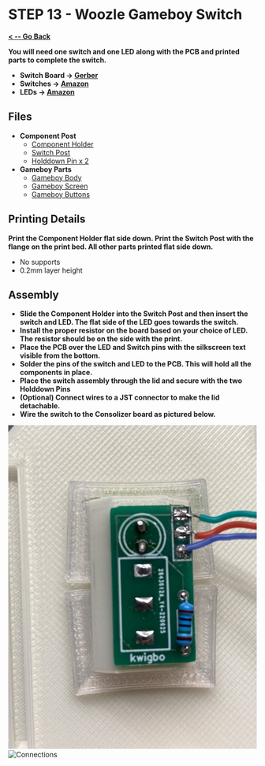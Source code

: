 # STEP 13 - Woozle Gameboy Switch

**[< -- Go Back](../README.md)**

**You will need one switch and one LED along with the PCB and printed parts to complete the switch.**

* **Switch Board -> [Gerber](../Woozle%20Switch%20Gerber)**
* **Switches -> [Amazon](https://a.co/d/1mCzNco)**
* **LEDs -> [Amazon](https://a.co/d/bPgX2ja)**

## Files

* **Component Post**
	* [Component Holder](../Models/Woozle_Switch_Component_Holder.3mf)
	* [Switch Post](../Models/Woozle_Switch_Post.3mf)
	* [Holddown Pin x 2](../Models/Feature_Hold_Down_Pin.3mf)
* **Gameboy Parts**
	* [Gameboy Body](../Models/Woozle_Gameboy_Switch_Body.3mf)
	* [Gameboy Screen](../Models/Woozle_Gameboy_Switch_Screen.3mf)
	* [Gameboy Buttons](../Models/Woozle_Gameboy_Switch_Buttons.3mf)

## Printing Details

**Print the Component Holder flat side down. Print the Switch Post with the flange on the print bed. All other parts printed flat side down.**

* No supports
* 0.2mm layer height

## Assembly

* **Slide the Component Holder into the Switch Post and then insert the switch and LED. The flat side of the LED goes towards the switch.**
* **Install the proper resistor on the board based on your choice of LED. The resistor should be on the side with the print.**
* **Place the PCB over the LED and Switch pins with the silkscreen text visible from the bottom.**
* **Solder the pins of the switch and LED to the PCB. This will hold all the components in place.**
* **Place the switch assembly through the lid and secure with the two Holddown Pins**
* **(Optional) Connect wires to a JST connector to make the lid detachable.**
* **Wire the switch to the Consolizer board as pictured below.**

![PCB](../Images/Woozle/Switch/PCB.png "PCB")
![Connections](../Images/Woozle/Switch/Connections.png "Connections")




